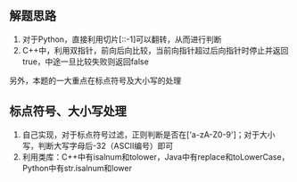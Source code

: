 ## 解题思路
1. 对于Python，直接利用切片[::-1]可以翻转，从而进行判断
2. C++中，利用双指针，前向后向比较，当前向指针超过后向指针时停止并返回true，中途一旦比较失败则返回false

另外，本题的一大重点在标点符号及大小写的处理

## 标点符号、大小写处理
1. 自己实现，对于标点符号过滤，正则判断是否在['a-zA-Z0-9']；对于大小写，判断大写字母后-32（ASCII编号）即可
2. 利用类库：C++中有isalnum和tolower，Java中有replace和toLowerCase，Python中有str.isalnum和lower